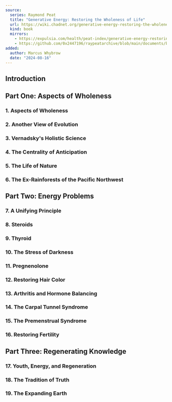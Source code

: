 ```yaml
---
source:
  series: Raymond Peat
  title: "Generative Energy: Restoring the Wholeness of Life"
  url: https://wiki.chadnet.org/generative-energy-restoring-the-wholeness-of-life.pdf
  kind: book
  mirrors:
    - https://expulsia.com/health/peat-index/generative-energy-restoring-the-wholeness-of-life-by-ray-peat.pdf
    - https://github.com/0x2447196/raypeatarchive/blob/main/documents/books/Generative%20Energy.md
added:
  author: Marcus Whybrow
  date: "2024-08-16"
---
```


## Introduction

## Part One: Aspects of Wholeness 

### 1. Aspects of Wholeness 

### 2. Another View of Evolution

### 3. Vernadsky's Holistic Science

### 4. The Centrality of Anticipation

### 5. The Life of Nature

### 6. The Ex-Rainforests of the Pacific Northwest

## Part Two: Energy Problems

### 7. A Unifying Principle

### 8. Steroids

### 9. Thyroid

### 10. The Stress of Darkness

### 11. Pregnenolone

### 12. Restoring Hair Color

### 13. Arthritis and Hormone Balancing

### 14. The Carpal Tunnel Syndrome

### 15. The Premenstrual Syndrome

### 16. Restoring Fertility 

## Part Three: Regenerating Knowledge

###  17. Youth, Energy, and Regeneration

### 18. The Tradition of Truth

### 19. The Expanding Earth

